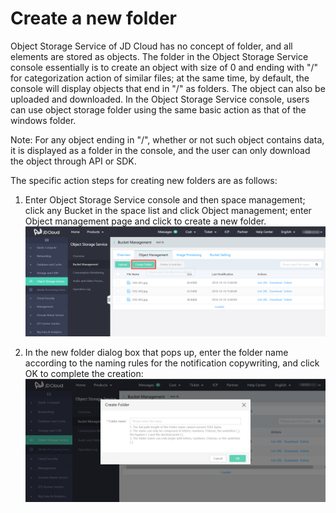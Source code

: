 # Create a new folder

Object Storage Service of JD Cloud has no concept of folder, and all elements are stored as objects. The folder in the Object Storage Service console essentially is to create an object with size of 0 and ending with "/" for categorization action of similar files; at the same time, by default, the console will display objects that end in "/" as folders. The object can also be uploaded and downloaded. In the Object Storage Service console, users can use object storage folder using the same basic action as that of the windows folder.

Note: For any object ending in "/", whether or not such object contains data, it is displayed as a folder in the console, and the user can only download the object through API or SDK.

The specific action steps for creating new folders are as follows:

1. Enter Object Storage Service console and then space management; click any Bucket in the space list and click Object management; enter Object management page and click to create a new folder.
![新建文件夹](../../../../../image/Object-Storage-Service/OSS-043.png)

2. In the new folder dialog box that pops up, enter the folder name according to the naming rules for the notification copywriting, and click OK to complete the creation:
![完成创建](../../../../../image/Object-Storage-Service/OSS-044.png)
